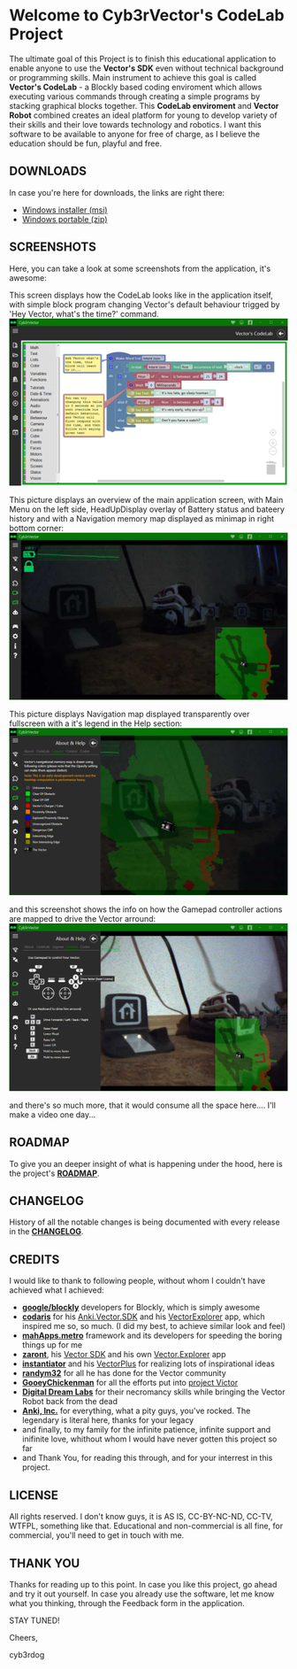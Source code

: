 # Welcome to Cyb3rVector's CodeLab Project

The ultimate goal of this Project is to finish this educational application to enable anyone to use the **Vector's SDK** even without technical background or programming skills.
Main instrument to achieve this goal is called **Vector's CodeLab** - a Blockly based coding enviroment which allows executing various commands through creating a simple programs by stacking graphical blocks together.
This **CodeLab enviroment** and **Vector Robot** combined creates an ideal platform for young to develop variety of their skills and their love towards technology and robotics.
I want this software to be available to anyone for free of charge, as I believe the education should be fun, playful and free.

## DOWNLOADS

In case you're here for downloads, the links are right there:

- [Windows installer (msi)](https://github.com/cyb3rdog/Cyb3rVector/releases/download/v0.9.48/Cyb3rVector-v0.9.48.msi)
- [Windows portable (zip)](https://github.com/cyb3rdog/Cyb3rVector/releases/download/v0.9.48/Cyb3rVector-v0.9.48.zip)


## SCREENSHOTS

Here, you can take a look at some screenshots from the application, it's awesome:

This screen displays how the CodeLab looks like in the application itself, with simple block program changing Vector's default behaviour trigged by 'Hey Vector, what's the time?' command. 
![Screenshot 01](https://github.com/cyb3rdog/Cyb3rVector/blob/gh-pages/assets/images/screen_01.png)

This picture displays an overview of the main application screen, with Main Menu on the left side, HeadUpDisplay overlay of Battery status and bateery history and with a Navigation memory map displayed as minimap in right bottom corner:
![Screenshot 02](https://github.com/cyb3rdog/Cyb3rVector/blob/gh-pages/assets/images/screen_02.png)

This picture displays Navigation map displayed transparently over fullscreen with a it's legend in the Help section:
![Screenshot 03](https://github.com/cyb3rdog/Cyb3rVector/blob/gh-pages/assets/images/screen_03.png)

and this screenshot shows the info on how the Gamepad controller actions are mapped to drive the Vector arround:
![Screenshot 04](https://github.com/cyb3rdog/Cyb3rVector/blob/gh-pages/assets/images/screen_04.png)

and there's so much more, that it would consume all the space here.... I'll make a video one day...


## ROADMAP

To give you an deeper insight of what is happening under the hood, here is the project's [**ROADMAP**](https://github.com/cyb3rdog/Cyb3rVector/blob/main/ROADMAP.md).


## CHANGELOG

History of all the notable changes is being documented with every release in the [**CHANGELOG**](https://github.com/cyb3rdog/Cyb3rVector/blob/main/CHANGELOG.md).


## CREDITS

I would like to thank to following people, without whom I couldn't have achieved what I achieved:

- [**google/blockly**](https://github.com/google/blockly) developers for Blockly, which is simply awesome
- [**codaris**](https://github.com/codaris) for his [Anki.Vector.SDK](https://github.com/codaris/Anki.Vector.SDK) and his [VectorExplorer](https://weekendrobot.com/vectorexplorer) app, which inspired me so, so much. (I did my best, to achieve similar look and feel)
- [**mahApps.metro**](https://github.com/MahApps/MahApps.Metro) framework and its developers for speeding the boring things up for me
- [**zaront**](https://github.com/zaront), his [Vector SDK](https://github.com/zaront/vector) and his own [Vector.Explorer](https://github.com/zaront/vector) app
- [**instantiator**](https://github.com/instantiator) and his [VectorPlus](https://github.com/instantiator/vector-plus) for realizing lots of inspirational ideas
- [**randym32**](https://github.com/randym32) for all he has done for the Vector community
- [**GooeyChickenman**](https://github.com/GooeyChickenman) for all the efforts put into [project Victor](https://github.com/GooeyChickenman/victor)
- [**Digital Dream Labs**](https://github.com/digital-dream-labs) for their necromancy skills while bringing the Vector Robot back from the dead
- [**Anki, Inc.**](https://github.com/anki) for everything, what a pity guys, you've rocked. The legendary is literal here, thanks for your legacy
- and finally, to my family for the infinite patience, infinite support and inifinite love, whithout whom I would have never gotten this project so far
- and Thank You, for reading this through, and for your interrest in this project.


## LICENSE

All rights reserved. I don't know guys, it is AS IS, CC-BY-NC-ND, CC-TV, WTFPL, something like that.
Educational and non-commercial is all fine, for commercial, you'll need to get in touch with me.


## THANK YOU

Thanks for reading up to this point. In case you like this project, go ahead and try it out yourself.
In case you already use the software, let me know what you thinking, through the Feedback form in the application.

STAY TUNED!

Cheers,

cyb3rdog
